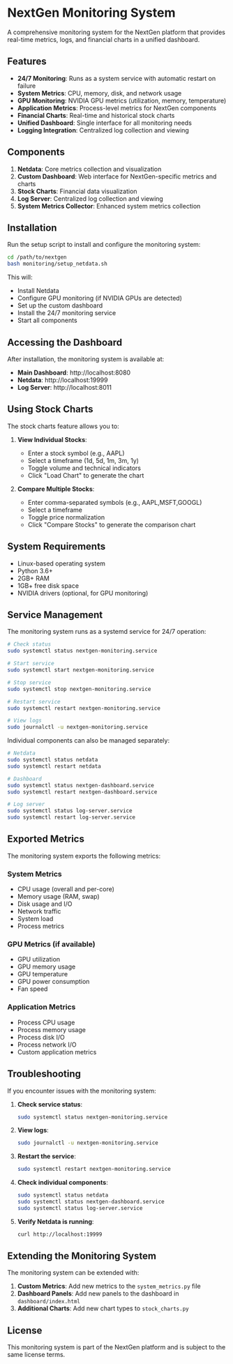 # NextGen Monitoring System

A comprehensive monitoring system for the NextGen platform that provides real-time metrics, logs, and financial charts in a unified dashboard.

## Features

- **24/7 Monitoring**: Runs as a system service with automatic restart on failure
- **System Metrics**: CPU, memory, disk, and network usage
- **GPU Monitoring**: NVIDIA GPU metrics (utilization, memory, temperature)
- **Application Metrics**: Process-level metrics for NextGen components
- **Financial Charts**: Real-time and historical stock charts
- **Unified Dashboard**: Single interface for all monitoring needs
- **Logging Integration**: Centralized log collection and viewing

## Components

1. **Netdata**: Core metrics collection and visualization
2. **Custom Dashboard**: Web interface for NextGen-specific metrics and charts
3. **Stock Charts**: Financial data visualization
4. **Log Server**: Centralized log collection and viewing
5. **System Metrics Collector**: Enhanced system metrics collection

## Installation

Run the setup script to install and configure the monitoring system:

```bash
cd /path/to/nextgen
bash monitoring/setup_netdata.sh
```

This will:
- Install Netdata
- Configure GPU monitoring (if NVIDIA GPUs are detected)
- Set up the custom dashboard
- Install the 24/7 monitoring service
- Start all components

## Accessing the Dashboard

After installation, the monitoring system is available at:

- **Main Dashboard**: http://localhost:8080
- **Netdata**: http://localhost:19999
- **Log Server**: http://localhost:8011

## Using Stock Charts

The stock charts feature allows you to:

1. **View Individual Stocks**:
   - Enter a stock symbol (e.g., AAPL)
   - Select a timeframe (1d, 5d, 1m, 3m, 1y)
   - Toggle volume and technical indicators
   - Click "Load Chart" to generate the chart

2. **Compare Multiple Stocks**:
   - Enter comma-separated symbols (e.g., AAPL,MSFT,GOOGL)
   - Select a timeframe
   - Toggle price normalization
   - Click "Compare Stocks" to generate the comparison chart

## System Requirements

- Linux-based operating system
- Python 3.6+
- 2GB+ RAM
- 1GB+ free disk space
- NVIDIA drivers (optional, for GPU monitoring)

## Service Management

The monitoring system runs as a systemd service for 24/7 operation:

```bash
# Check status
sudo systemctl status nextgen-monitoring.service

# Start service
sudo systemctl start nextgen-monitoring.service

# Stop service
sudo systemctl stop nextgen-monitoring.service

# Restart service
sudo systemctl restart nextgen-monitoring.service

# View logs
sudo journalctl -u nextgen-monitoring.service
```

Individual components can also be managed separately:

```bash
# Netdata
sudo systemctl status netdata
sudo systemctl restart netdata

# Dashboard
sudo systemctl status nextgen-dashboard.service
sudo systemctl restart nextgen-dashboard.service

# Log server
sudo systemctl status log-server.service
sudo systemctl restart log-server.service
```

## Exported Metrics

The monitoring system exports the following metrics:

### System Metrics
- CPU usage (overall and per-core)
- Memory usage (RAM, swap)
- Disk usage and I/O
- Network traffic
- System load
- Process metrics

### GPU Metrics (if available)
- GPU utilization
- GPU memory usage
- GPU temperature
- GPU power consumption
- Fan speed

### Application Metrics
- Process CPU usage
- Process memory usage
- Process disk I/O
- Process network I/O
- Custom application metrics

## Troubleshooting

If you encounter issues with the monitoring system:

1. **Check service status**:
   ```bash
   sudo systemctl status nextgen-monitoring.service
   ```

2. **View logs**:
   ```bash
   sudo journalctl -u nextgen-monitoring.service
   ```

3. **Restart the service**:
   ```bash
   sudo systemctl restart nextgen-monitoring.service
   ```

4. **Check individual components**:
   ```bash
   sudo systemctl status netdata
   sudo systemctl status nextgen-dashboard.service
   sudo systemctl status log-server.service
   ```

5. **Verify Netdata is running**:
   ```bash
   curl http://localhost:19999
   ```

## Extending the Monitoring System

The monitoring system can be extended with:

1. **Custom Metrics**: Add new metrics to the `system_metrics.py` file
2. **Dashboard Panels**: Add new panels to the dashboard in `dashboard/index.html`
3. **Additional Charts**: Add new chart types to `stock_charts.py`

## License

This monitoring system is part of the NextGen platform and is subject to the same license terms.
